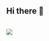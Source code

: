 ## Hi there 👋


  <br/>
<div align="start" style= "align-content":center>
  <img align="start" src="https://github-readme-stats.vercel.app/api?username=ishanknijhawan&theme=gruvbox&show_icons=true" />
</div>
